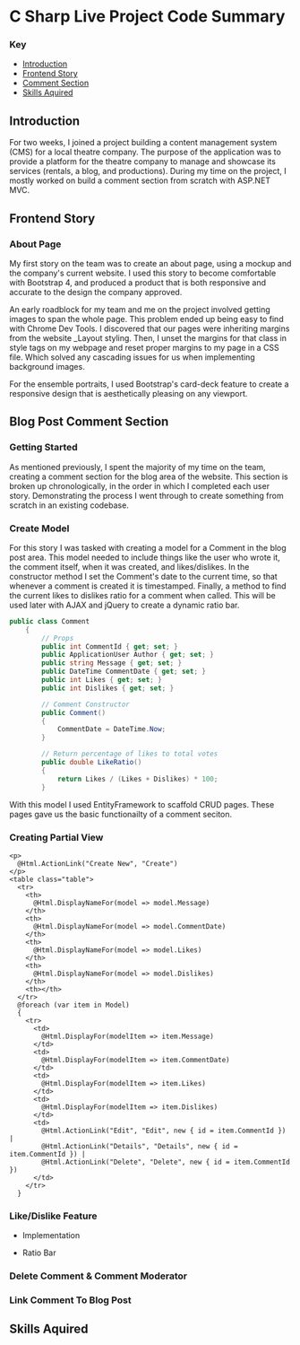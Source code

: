# C Sharp Live Project Code Summary

### Key
* [Introduction]()
* [Frontend Story]()
* [Comment Section]()
* [Skills Aquired]()


## Introduction
For two weeks, I joined a project building a content management system (CMS) for a local theatre company. The purpose of the application was to provide a platform for the theatre company to manage and showcase its services (rentals, a blog, and productions). During my time on the project, I mostly worked on build a comment section from scratch with ASP.NET MVC. 
 
 ## Frontend Story
 ### About Page
 My first story on the team was to create an about page, using a mockup and the company's current website. I used this story to become comfortable with Bootstrap 4, and produced a product that is both responsive and accurate to the design the company approved.
  
  An early roadblock for my team and me on the project involved getting images to span the whole page. This problem ended up being easy to find with Chrome Dev Tools. I discovered that our pages were inheriting margins from the website _Layout styling. Then, I  unset the margins for that class in style tags on my webpage and reset proper margins to my page in a CSS file. Which solved any cascading issues for us when implementing background images.
  
  For the ensemble portraits, I used Bootstrap's card-deck feature to create a responsive design that is aesthetically pleasing on any viewport.
 
 ## Blog Post Comment Section
 ### Getting Started
 As mentioned previously, I spent the majority of my time on the team, creating a comment section for the blog area of the website. This section is broken up chronologically, in the order in which I completed each user story.  Demonstrating the process I went through to create something from scratch in an existing codebase.
 
 ### Create Model
 For this story I was tasked with creating a model for a Comment in the blog post area. This model needed to include things like the user who wrote it, the comment itself, when it was created, and likes/dislikes. In the constructor method I set the Comment's date to the current time, so that whenever a comment is created it is timestamped. Finally, a method to find the current likes to dislikes ratio for a comment when called. This will be used later with AJAX and jQuery to create a dynamic ratio bar.
 
 ```c#
 public class Comment
     {
         // Props
         public int CommentId { get; set; }
         public ApplicationUser Author { get; set; }
         public string Message { get; set; }
         public DateTime CommentDate { get; set; }
         public int Likes { get; set; }
         public int Dislikes { get; set; }

         // Comment Constructor
         public Comment()
         {
             CommentDate = DateTime.Now;
         }

         // Return percentage of likes to total votes
         public double LikeRatio()
         {
             return Likes / (Likes + Dislikes) * 100;
         }
 ```
 
 With this model I used EntityFramework to scaffold CRUD pages. These pages gave us the basic functionailty of a comment seciton. 
 
 ### Creating Partial View
 
 ```html+razor
 <p>
   @Html.ActionLink("Create New", "Create")
 </p>
 <table class="table">
   <tr>
     <th>
       @Html.DisplayNameFor(model => model.Message)
     </th>
     <th>
       @Html.DisplayNameFor(model => model.CommentDate)
     </th>
     <th>
       @Html.DisplayNameFor(model => model.Likes)
     </th>
     <th>
       @Html.DisplayNameFor(model => model.Dislikes)
     </th>
     <th></th>
   </tr>
   @foreach (var item in Model)
   {
     <tr>
       <td>
         @Html.DisplayFor(modelItem => item.Message)
       </td>
       <td>
         @Html.DisplayFor(modelItem => item.CommentDate)
       </td>
       <td>
         @Html.DisplayFor(modelItem => item.Likes)
       </td>
       <td>
         @Html.DisplayFor(modelItem => item.Dislikes)
       </td>
       <td>
         @Html.ActionLink("Edit", "Edit", new { id = item.CommentId }) |
         @Html.ActionLink("Details", "Details", new { id = item.CommentId }) |
         @Html.ActionLink("Delete", "Delete", new { id = item.CommentId })
       </td>
     </tr>
   }
 ```
 
 ### Like/Dislike Feature
 * Implementation
 
 * Ratio Bar
 
 ### Delete Comment & Comment Moderator
 
 ### Link Comment To Blog Post 
 
 ## Skills Aquired
 
 

